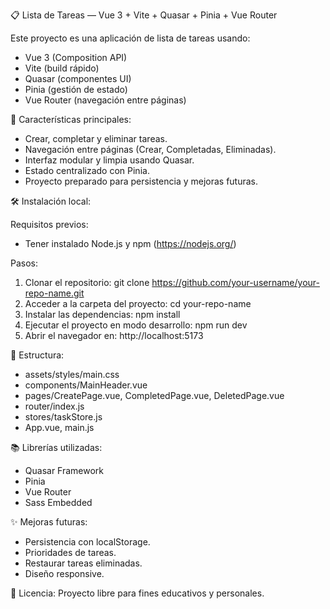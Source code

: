 📋 Lista de Tareas — Vue 3 + Vite + Quasar + Pinia + Vue Router

Este proyecto es una aplicación de lista de tareas usando:
- Vue 3 (Composition API)
- Vite (build rápido)
- Quasar (componentes UI)
- Pinia (gestión de estado)
- Vue Router (navegación entre páginas)

🚀 Características principales:
- Crear, completar y eliminar tareas.
- Navegación entre páginas (Crear, Completadas, Eliminadas).
- Interfaz modular y limpia usando Quasar.
- Estado centralizado con Pinia.
- Proyecto preparado para persistencia y mejoras futuras.

🛠 Instalación local:

Requisitos previos:
- Tener instalado Node.js y npm (https://nodejs.org/)

Pasos:
1. Clonar el repositorio:
   git clone https://github.com/your-username/your-repo-name.git
2. Acceder a la carpeta del proyecto:
   cd your-repo-name
3. Instalar las dependencias:
   npm install
4. Ejecutar el proyecto en modo desarrollo:
   npm run dev
5. Abrir el navegador en:
   http://localhost:5173

📂 Estructura:
- assets/styles/main.css
- components/MainHeader.vue
- pages/CreatePage.vue, CompletedPage.vue, DeletedPage.vue
- router/index.js
- stores/taskStore.js
- App.vue, main.js

📚 Librerías utilizadas:
- Quasar Framework
- Pinia
- Vue Router
- Sass Embedded

✨ Mejoras futuras:
- Persistencia con localStorage.
- Prioridades de tareas.
- Restaurar tareas eliminadas.
- Diseño responsive.

📄 Licencia:
Proyecto libre para fines educativos y personales.
